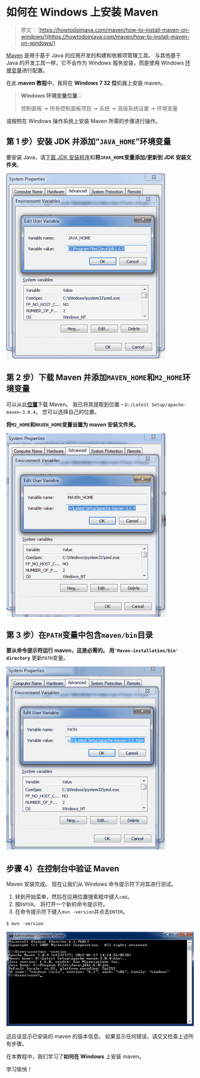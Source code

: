 # 如何在 Windows 上安装 Maven

> 原文： [https://howtodoinjava.com/maven/how-to-install-maven-on-windows/](https://howtodoinjava.com/maven/how-to-install-maven-on-windows/)

[Maven](https://howtodoinjava.com/maven/) 是用于基于 Java 的应用开发的构建和依赖项管理工具。 与其他基于 Java 的开发工具一样，它不会作为 Windows 服务安装，而是使用 Windows [环境变量](https://howtodoinjava.com/security/windows-7-set-environment-variables-without-admin-access/)进行配置。

在此 **maven 教程**中，我将在 **Windows 7 32 位**机器上安装 maven。

> **Windows 环境变量位置：**
> 
> 控制面板 -> 所有控制面板项目 -> 系统 -> 高级系统设置 -> 环境变量

请按照在 Windows 操作系统上安装 Maven 所需的步骤进行操作。

## 第 1 步）安装 JDK 并添加“`JAVA_HOME`”环境变量

要安装 Java，请[下载 JDK 安装程序](http://www.oracle.com/technetwork/java/javase/downloads/index.html "download java")和**将`JAVA_HOME`变量添加/更新到 JDK 安装文件夹**。

![Set_java_home_in_windows](img/544879694dbdd2035ccc7d161df109b3.png)

## 第 2 步）下载 Maven 并添加`MAVEN_HOME`和`M2_HOME`环境变量

可以从此[**位置**](https://maven.apache.org/download.cgi "maven download")下载 Maven。 我已将其提取到位置 – `D:/Latest Setup/apache-maven-3.0.4`。 您可以选择自己的位置。

**将`M2_HOME`和`MAVEN_HOME`变量设置为 maven 安装文件夹。**

![set_maven_home](img/1e040294e6b8a9865fb25d398976ac45.png)

## 第 3 步）在`PATH`变量中包含`maven/bin`目录

**要从命令提示符运行 maven，这是必需的。 用`'Maven-installation/bin' directory`** 更新`PATH`变量。

![set_maven_path_variable](img/3d8f5c9388192e5c97e05346f33ffbbf.png)

## 步骤 4）在控制台中验证 Maven

Maven 安装完成。 现在让我们从 Windows 命令提示符下对其进行测试。

1.  转到开始菜单，然后在应用位置搜索框中键入`cmd`。
2.  按`ENTER`。 将打开一个新的命令提示符。
3.  在命令提示符下键入`mvn -version`并点击`ENTER`。

```java
$ mvn -version

```

![test_maven_cmd](img/7e586766a84bf64a05702c6beee7beda.png)

这应该显示已安装的 maven 的版本信息。 如果显示任何错误，请交叉检查上述所有步骤。

在本教程中，我们学习了**如何在 Windows** 上安装 maven。

学习愉快！